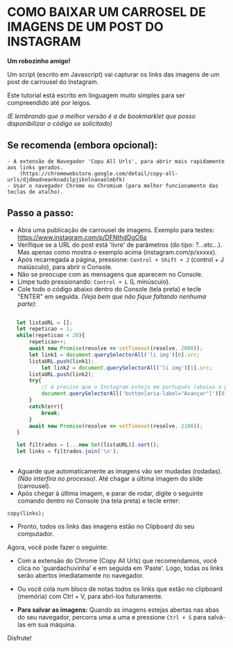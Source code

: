 # COMO BAIXAR UM CARROSEL DE IMAGENS DE UM POST DO INSTAGRAM

**Um robozinho amigo!**

Um script (escrito em Javascript) vai capturar os links das imagens de um post de carrousel do Instagram.

Este tutorial está escrito em linguagem muito simples para ser compreendido até por leigos.

*(E lembrando que a melhor versão é a de bookmarklet que posso disponibilizar o código se solicitado)*

## Se recomenda (embora opcional):
	- A extensão de Navegador 'Copu All Urls', para abrir mais rapidamente aos links gerados.
		(https://chromewebstore.google.com/detail/copy-all-urls/djdmadneanknadilpjiknlnanaolmbfk)
	- Usar o navegador Chrome ou Chromium (para melhor funcionamento das teclas de atalho).


## Passo a passo:

 - Abra uma publicação de carrousel de imagens. Exemplo para testes: https://www.instagram.com/p/DFNthdDgC6a
 - Verifique se a URL do post está 'livre' de parâmetros (do tipo: ?...etc...). Mas apenas como mostra o exemplo acima (instagram.com/p/xxxxx).
 - Após recarregada a página, pressione: `Control + Shift + J` (control + J maiúsculo), para abrir o Console.
 - Não se preocupe com as mensagens que aparecem no Console.
 - Limpe tudo pressionando: `Control + L` (L minúsculo).
 - Cole todo o código abaixo dentro do Console (tela preta) e tecle "ENTER" em seguida. _(Veja bem que não fique faltando nenhuma parte)_:
 
 ```javascript 
 
	let listaURL = [];
	let repeticao = 1;
	while(repeticao < 20){ 
		repeticao++; 
	   	await new Promise(resolve => setTimeout(resolve, 2000));
		let link1 = document.querySelectorAll('li img')[0].src;
		listaURL.push(link1);
	    	let link2 = document.querySelectorAll('li img')[1].src;
		listaURL.push(link2);
		try{
			// é preciso que o Instagram esteja em português (abaixo a palavra avança):
			document.querySelectorAll('button[aria-label="Avançar"]')[0].click();
		}
		catch(err){
			break;
		}
		await new Promise(resolve => setTimeout(resolve, 2100));
	}

	let filtrados = [...new Set(listaURL)].sort(); 
	let links = filtrados.join('\n');
	
 
 ```
 - Aguarde que automaticamente as imagens vão ser mudadas (rodadas). _(Não interfira no processo)_. Até chagar a última imagem do slide (carrousel).
 - Após chegar à última imagem, e parar de rodar, digite o seguinte comando dentro no Console (na tela preta) e tecle enter:

` copy(links); `

 - Pronto, todos os links das imagens estão no Clipboard do seu computador. 
 
 Agora, você pode fazer o seguinte:
 
 - Com a extensão do Chrome (Copy All Urls) que recomendamos, você clica no 'guardachuvinha' e em seguida em 'Paste'. Logo, todas os links serão abertos imediatamente no navegador. 
 - Ou você cola num bloco de notas todos os links que estão no clipboard (memória) com Ctrl + V, para abrí-los futuramente.
 
 - **Para salvar as imagens:** Quando as imagens estejas abertas nas abas do seu navegador, percorra uma a uma e pressione `Ctrl + S` para salvá-las em sua máquina. 
 
 Disfrute!
 
```
 
 
 
```
